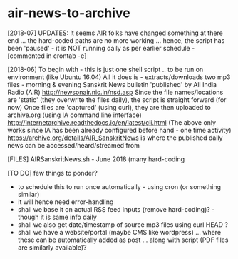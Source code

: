# air-news-to-archive
[2018-07]
UPDATES: It seems AIR folks have changed something at there end ... the hard-coded paths are no more working ... hence, the script has been 'paused' - it is NOT running daily as per earlier schedule - [commented in crontab -e]

[2018-06]
To begin with - this is just one shell script .. to be run on environment (like Ubuntu 16.04)
All it does is - extracts/downloads two mp3 files - morning & evening Sanskrit News bulletin 'published' by All India Radio (AIR)  http://newsonair.nic.in/nsd.asp
Since the file names/locations are 'static' (they overwrite the files daily), the script is straight forward (for now)
Once files are 'captured' (using curl), they are then uploaded to archive.org (using IA command line interface) http://internetarchive.readthedocs.io/en/latest/cli.html
(The above only works since IA has been already configured before hand - one time activity)
https://archive.org/details/AIR_SanskritNews is where the published daily news can be accessed/heard/streamed from

[FILES]
AIRSanskritNews.sh - June 2018 (many hard-coding

[TO DO]
few things to ponder?
- to schedule this to run once automatically - using cron (or something similar)
- it will hence need error-handling
- shall we base it on actual RSS feed inputs (remove hard-coding)? - though it is same info daily
- shall we also get date/timestamp of source mp3 files using curl HEAD ?
- shall we have a website/portal (maybe CMS like wordpress) ... where these can be automatically added as post 
... along with script (PDF files are similarly available)?
